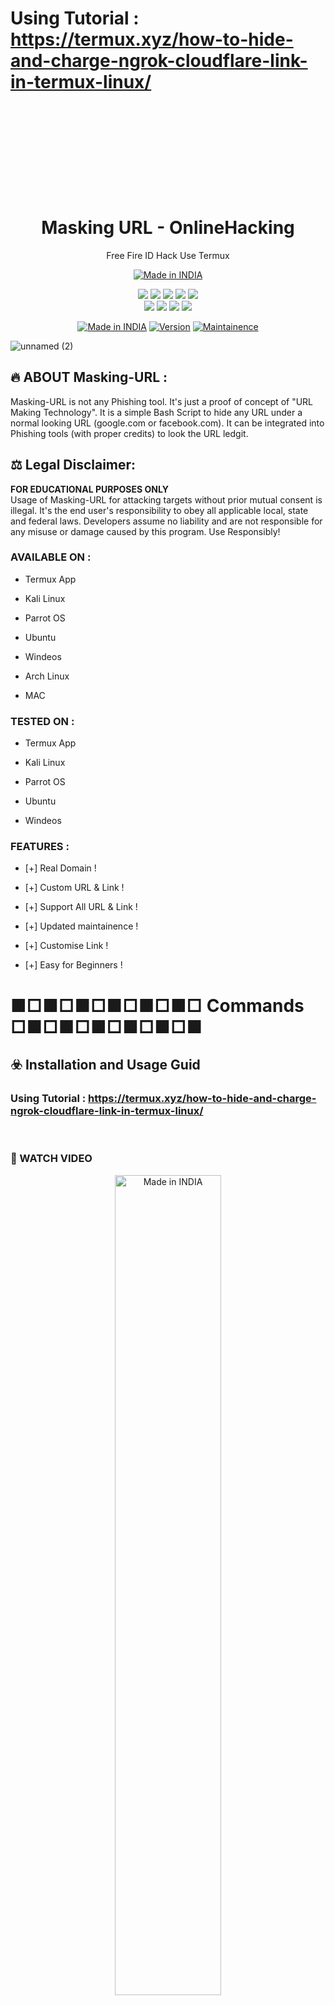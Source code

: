 # Using Tutorial : https://termux.xyz/how-to-hide-and-charge-ngrok-cloudflare-link-in-termux-linux/


  <p>&nbsp;</p><p><br /></p><p><br /></p><p><br /></p>
  <p>&nbsp;</p>



<h1 align="center">Masking URL - OnlineHacking</h1>
<p align="center">
  Free Fire ID Hack Use Termux
</p>
<p align="center">
<a href="https://www.onlinehacking.in/free-fire-account-hack-phishing-tool-with-termux"><img title="Made in INDIA" src="https://img.shields.io/badge/MADE%20IN-INDIA-SCRIPT?colorA=%23ff8100&colorB=%23017e40&colorC=%23ff0000&style=for-the-badge"></a>
</p>

</p>


<p align="center">
    <img src="https://img.shields.io/badge/Version-2.2-blue?style=for-the-badge&color=blue">
     <img src="https://img.shields.io/github/stars/OnlineHacKing/Masking-URL?style=for-the-badge&color=magenta">
  <img src="https://img.shields.io/github/forks/OnlineHacKing/Masking-URL?color=cyan&style=for-the-badge&color=purple">
  <img src="https://img.shields.io/github/issues/OnlineHacKing/Masking-URL?color=red&style=for-the-badge">
    <img src="https://img.shields.io/github/license/OnlineHacKing/Masking-URL?style=for-the-badge&color=blue">
<br>
    <img src="https://img.shields.io/badge/Author-SUMAN-green?style=flat-square">
    <img src="https://img.shields.io/badge/Open%20Source-No-orange?style=flat-square">
    <img src="https://img.shields.io/badge/Maintained-Yes-cyan?style=flat-square">
    <img src="https://img.shields.io/badge/Written%20In-Shell-blue?style=flat-square">
</p>

<p align="center">
<a href="https://www.onlinehacking.in/free-fire-account-hack-phishing-tool-with-termux"><img title="Made in INDIA" src="https://img.shields.io/badge/Tool-FreeFirePhishing-green.svg"></a>
<a href="https://www.onlinehacking.in/free-fire-account-hack-phishing-tool-with-termux"><img title="Version" src="https://img.shields.io/badge/Version-2.2-green.svg?style=flat-square"></a>
<a href="https://www.onlinehacking.in/free-fire-account-hack-phishing-tool-with-termux"><img title="Maintainence" src="https://img.shields.io/badge/Admin-SUMAN-green.svg"></a>
</p>

<p align="center">

![unnamed (2)](https://1.bp.blogspot.com/-dN4Q-GH7qjI/YJKftXvJ3UI/AAAAAAAAFkY/LYAktGR4MlY2kc6DBgHP2t3fJBH9t_vxACLcBGAsYHQ/s1922/2-min.jpg)

</p>


## 🔥 ABOUT Masking-URL :

Masking-URL is not any Phishing tool. It's just a proof of concept of "URL Making Technology". It is a simple Bash Script to hide any URL under a normal looking URL (google.com or facebook.com). It can be integrated into Phishing tools (with proper credits) to look the URL ledgit.

## ⚖️ Legal Disclaimer:
**FOR EDUCATIONAL PURPOSES ONLY** <br />
Usage of Masking-URL for attacking targets without prior mutual consent is illegal. It's the end user's responsibility to obey all applicable local, state and federal laws. Developers assume no liability and are not responsible for any misuse or damage caused by this program. Use Responsibly!


### AVAILABLE ON :

* Termux App

* Kali Linux

* Parrot OS

* Ubuntu

* Windeos

* Arch Linux

* MAC

### TESTED ON :

* Termux App

* Kali Linux
 
* Parrot OS
 
* Ubuntu

* Windeos


### FEATURES :

* [+] Real Domain !

* [+] Custom URL & Link !

* [+] Support All URL & Link !

* [+] Updated maintainence !

* [+] Customise Link !

* [+] Easy for Beginners !





# ■□■□■□■□■□■□ Commands □■□■□■□■□■□■

## ☣️ Installation and Usage Guid

### Using Tutorial : https://termux.xyz/how-to-hide-and-charge-ngrok-cloudflare-link-in-termux-linux/
<p><br /></p>



### 🎥 WATCH VIDEO 

<p align="center"> <a href="https://www.hacktube.xyz"><img title="Made in INDIA" width="58%" src="https://www.onlinehacking.in/wp-content/uploads/2021/12/play-.webp"></a>


### 📸 SCREENSHOTS [Termux]

<br>
<p align="center">
<img width="80%" src="https://blogger.googleusercontent.com/img/b/R29vZ2xl/AVvXsEj4PNi62NIlvdEHLyuhFGGT5-yyp23Y5G0caj0MfpJfY0C5pt0uPvOfmisGTSHHkRWCFX2eVDDCrUpP341FdPlDZc_Rt6cO_e_jYLfVl-BWScTQnbjk8-DUYvH460WPyPG-YDh5bucXevRuA_T9OTXAcpida5mRQEwt8MgYOpZ-Z8X6gSZp0Wp0CbjQ/s1230/Hide%20and%20Charge%20Ngrok,%20Cloudflare%20Link%20(1).webp"/>
</p>




## 👨🏻‍💻 CONNECT WITH US :


<a href="https://github.com/OnlineHacKing"><img title="Github" src="https://img.shields.io/badge/Online-hacking-brightgreen?style=for-the-badge&logo=github"></a>
[![Instagram](https://img.shields.io/badge/INSTAGRAM-FOLLOW-red?style=for-the-badge&logo=instagram)](https://www.instagram.com/suman333mondal/)
[![Instagram](https://img.shields.io/badge/WEBSITE-VISIT-yellow?style=for-the-badge&logo=blogger)](https://www.onlinehacking.xyz)
[![Instagram](https://img.shields.io/badge/LINKEDIN-CONNECT-red?style=for-the-badge&logo=linkedin)](https://www.linkedin.com/in/sumam333mondal/)
[![Instagram](https://img.shields.io/badge/FACEBOOK-LIKE-red?style=for-the-badge&logo=facebook)](https://fb.com/adminonlinehacking)
[![Instagram](https://img.shields.io/badge/TELEGRAM-CHANNEL-red?style=for-the-badge&logo=telegram)](https://telegram.dog/OnlineHacking)
<a href="https://www.youtube.com/channel/UC8pmZJAlagdZ7bb0TBlogYw"><img title="YouTube" src="https://img.shields.io/badge/YouTube-Online Hacking-red?style=for-the-badge&logo=Youtube"></a>


# ■□■ ⚠ Warning ⚠ ■□■

***This tool is only for educational purpose. If you use this tool for other purposes except education we will not be responsible in such cases.***

***This information is only for educationla purpose and we are not responsible for any kind of illegal activity done by this tool***


<p style="box-sizing: border-box; color: #24292e; font-family: -apple-system, BlinkMacSystemFont, &quot;Segoe UI&quot;, Helvetica, Arial, sans-serif, &quot;Apple Color Emoji&quot;, &quot;Segoe UI Emoji&quot;; font-size: 16px; margin-bottom: 16px; margin-top: 0px; text-align: center;"><a href="https://github.com/OnlineHacking/" style="background-color: initial; box-sizing: border-box; text-decoration-line: none;"><img alt="GitHub" height="110" src="https://user-images.githubusercontent.com/64035221/96459220-834c7e00-123f-11eb-8417-534058a7ba62.png" style="background-color: var(--color-bg-primary); border-style: none; box-sizing: initial; max-width: 100%;" width="110" />&nbsp;</a><a href="https://www.youtube.com/channel/UC8pmZJAlagdZ7bb0TBlogYw" rel="nofollow" style="background-color: initial; box-sizing: border-box; text-decoration-line: none;"><img alt="YouTube" height="110" src="https://user-images.githubusercontent.com/64035221/96456596-4f238e00-123c-11eb-821e-85e9aaa3faec.png" style="background-color: var(--color-bg-primary); border-style: none; box-sizing: initial; max-width: 100%;" width="110" />&nbsp;</a><a href="https://telegram.dog/OnlineHacking" rel="nofollow" style="background-color: initial; box-sizing: border-box; text-decoration-line: none;"><img alt="Telegram" height="80" src="https://user-images.githubusercontent.com/64035221/96461243-c576bf00-1241-11eb-8fdf-139b4859bfb0.png" style="background-color: var(--color-bg-primary); border-style: none; box-sizing: initial; max-width: 100%;" width="80" />&nbsp;</a><a href="https://www.instagram.com/suman333mondal/" rel="nofollow" style="background-color: initial; box-sizing: border-box; text-decoration-line: none;"><img alt="Instagram" height="90" src="https://user-images.githubusercontent.com/64035221/96461629-3d44e980-1242-11eb-8691-46dd14355085.png" style="background-color: var(--color-bg-primary); border-style: none; box-sizing: initial; max-width: 100%;" width="90" /></a></p>


                                       Inspired By github.com/OnlineHacking
